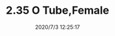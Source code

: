﻿---
layout: post 
title: 2.35 O Tube,Female
tags: FA
categories: housing-terminal
overview: 2.35 O Tube,Female
part_number: FA-W235-30U1822B0
thumb_img: static/202007/425-thumb-20200703202656.jpg
small_img: static/202007/425-20200703202656.jpg
date: 2020/7/3 12:25:17
---



